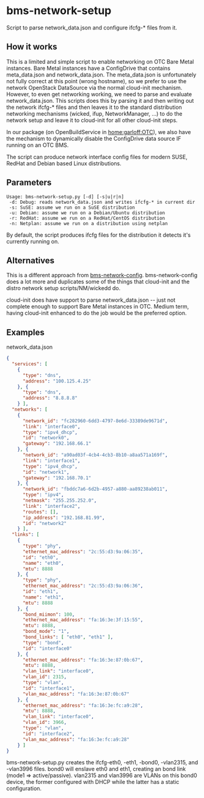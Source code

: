# bms-network-setup
Script to parse network_data.json and configure ifcfg-* files from it.

## How it works
This is a  limited and simple script to enable networking on OTC Bare Metal instances.
Bare Metal instances have a ConfigDrive that contains meta_data.json and network_data.json.
The meta_data.json is unfortunately not fully correct at this point (wrong hostname),
so we prefer to use the network OpenStack DataSource via the normal cloud-init mechanism.
However, to even get networking working, we need to parse and evaluate network_data.json.
This scripts does this by parsing it and then writing out the network ifcfg-* files and then leaves
it to the standard distribution networking mechanisms (wicked, ifup, NetworkManager, ...) to do the network setup
and leave it to cloud-init for all other cloud-init steps.

In our package (on OpenBuildService 
in [home:garloff:OTC](https://build.opensuse.org/package/show/home:garloff:OTC/bms-network-setup)), 
we also have the mechanism to dynamically disable the
ConfigDrive data source IF running on an OTC BMS.

The script can produce network interface config files for modern SUSE, RedHat and Debian based
Linux distributions.

## Parameters

```
Usage: bms-network-setup.py [-d] [-s|u|r|n]
 -d: Debug: reads network_data.json and writes ifcfg-* in current dir
 -s: SuSE: assume we run on a SuSE distribution
 -u: Debian: assume we run on a Debian/Ubuntu distribution
 -r: RedHat: assume we run on a RedHat/CentOS distribution
 -n: Netplan: assume we run on a distribution using netplan
```
By default, the script produces ifcfg files for the distribution it detects
it's currently running on.

## Alternatives
This is a different approach from [bms-network-config](https://github.com/bms-network/bms-network-config).
bms-network-config does a lot more and duplicates some of the things that cloud-init and the
distro network setup scripts/NM/wickedd do.

cloud-init does have support to parse network_data.json -- just not complete enough to support
Bare Metal instances in OTC. Medium term, having cloud-init enhanced to do the job would be
the preferred option.

## Examples
network_data.json
```json
{
  "services": [
    {
      "type": "dns",
      "address": "100.125.4.25"
    }, {
      "type": "dns",
      "address": "8.8.8.8"
    } ],
  "networks": [
    {
      "network_id": "fc282960-6dd3-4797-8e6d-33389de9671d",
      "link": "interface0",
      "type": "ipv4_dhcp",
      "id": "network0",
      "gateway": "192.168.66.1"
    }, {
      "network_id": "a90ad03f-4cb4-4cb3-8b10-a8aa571a169f",
      "link": "interface1",
      "type": "ipv4_dhcp",
      "id": "network1",
      "gateway": "192.168.70.1"
    }, {
      "network_id": "fbddc7a6-6d2b-4957-a880-aa89238ab011",
      "type": "ipv4",
      "netmask": "255.255.252.0",
      "link": "interface2",
      "routes": [],
      "ip_address": "192.168.81.99",
      "id": "network2"
    } ],
  "links": [
    {
      "type": "phy",
      "ethernet_mac_address": "2c:55:d3:9a:06:35",
      "id": "eth0",
      "name": "eth0",
      "mtu": 8888
    }, {
      "type": "phy",
      "ethernet_mac_address": "2c:55:d3:9a:06:36",
      "id": "eth1",
      "name": "eth1",
      "mtu": 8888
    }, {
      "bond_miimon": 100,
      "ethernet_mac_address": "fa:16:3e:3f:15:55",
      "mtu": 8888,
      "bond_mode": "1",
      "bond_links": [ "eth0", "eth1" ],
      "type": "bond",
      "id": "interface0"
    }, {
      "ethernet_mac_address": "fa:16:3e:87:0b:67",
      "mtu": 8888,
      "vlan_link": "interface0",
      "vlan_id": 2315,
      "type": "vlan",
      "id": "interface1",
      "vlan_mac_address": "fa:16:3e:87:0b:67"
    }, {
      "ethernet_mac_address": "fa:16:3e:fc:a9:28",
      "mtu": 8888,
      "vlan_link": "interface0",
      "vlan_id": 3966,
      "type": "vlan",
      "id": "interface2",
      "vlan_mac_address": "fa:16:3e:fc:a9:28"
    } ]
}
```
bms-network-setup.py creates the ifcfg-eth0, -eth1, -bond0, -vlan2315, and -vlan3996 files.
bond0 will enslave eth0 and eth1, creating an bond link (mode1 => active/passive).
vlan2315 and vlan3996 are VLANs on this bond0 device, the former configured with DHCP
while the latter has a static configuration.

